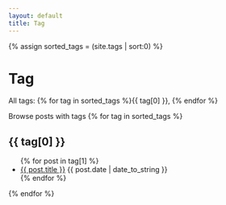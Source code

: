 ```yaml
---
layout: default
title: Tag
---
```


{% assign sorted_tags = (site.tags | sort:0) %}

# Tag

All tags: 
{% for tag in sorted_tags %}{{ tag[0] }}, {% endfor %}

Browse posts with tags
{% for tag in sorted_tags %}
  <h2>{{ tag[0] }}</h2>
  <ul>
    {% for post in tag[1] %}
       <li><a href="{{ site.baseurl }}{{ post.url }}">{{ post.title }}</a>
       			<span>{{ post.date | date_to_string }}</span><!--<span>{{ post.category }}</span>-->
    </li>
    {% endfor %}
  </ul>
{% endfor %}

